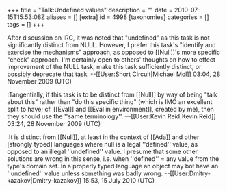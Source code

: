 +++
title = "Talk:Undefined values"
description = ""
date = 2010-07-15T15:53:08Z
aliases = []
[extra]
id = 4998
[taxonomies]
categories = []
tags = []
+++

After discussion on IRC, it was noted that "undefined" as this task is not significantly distinct from NULL.  However, I prefer this task's "identify and exercise the mechanisms" approach, as opposed to [[Null]]'s more specific "check" approach.  I'm certainly open to others' thoughts on how to effect improvement of the NULL task, make this task sufficiently distinct, or possibly deprecate that task. --[[User:Short Circuit|Michael Mol]] 03:04, 28 November 2009 (UTC)

:Tangentially, if this task is to be distinct from [[Null]] by way of being "talk about this" rather than "do this specific thing" (which is IMO an excellent split to have; cf. [[Eval]] and [[Eval in environment]], created by me), then they should use the ''same terminology''. —[[User:Kevin Reid|Kevin Reid]] 03:24, 28 November 2009 (UTC)

:It is distinct from [[Null]], at least in the context of [[Ada]] and other [strongly typed] languages where null is a legal ''defined'' value, as opposed to an illegal ''undefined'' value. I presume that some other solutions are wrong in this sense, i.e. when ''defined'' = any value from the type's domain set. In a properly typed language an object may bot have an ''undefined'' value unless something was badly wrong. --[[User:Dmitry-kazakov|Dmitry-kazakov]] 15:53, 15 July 2010 (UTC)
